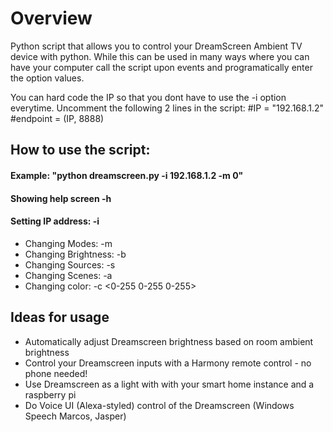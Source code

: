 # Overview

Python script that allows you to control your DreamScreen Ambient TV device with python.
While this can be used in many ways where you can have your computer call the script upon events and programatically enter the option values.

You can hard code the IP so that you dont have to use the -i option everytime. 
Uncomment the following 2 lines in the script:
#IP = "192.168.1.2"
#endpoint = (IP, 8888)


## How to use the script:

#### Example: "python dreamscreen.py -i 192.168.1.2 -m 0"

#### Showing help screen -h
#### Setting IP address: -i <ip address>


- Changing Modes: -m <number>
- Changing Brightness: -b <number>
- Changing Sources: -s <number>
- Changing Scenes: -a <number>
- Changing color: -c <0-255 0-255 0-255>
  


## Ideas for usage
* Automatically adjust Dreamscreen brightness based on room ambient brightness
* Control your Dreamscreen inputs with a Harmony remote control - no phone needed!
* Use Dreamscreen as a light with with your smart home instance and a raspberry pi
* Do Voice UI (Alexa-styled) control of the Dreamscreen (Windows Speech Marcos, Jasper)
